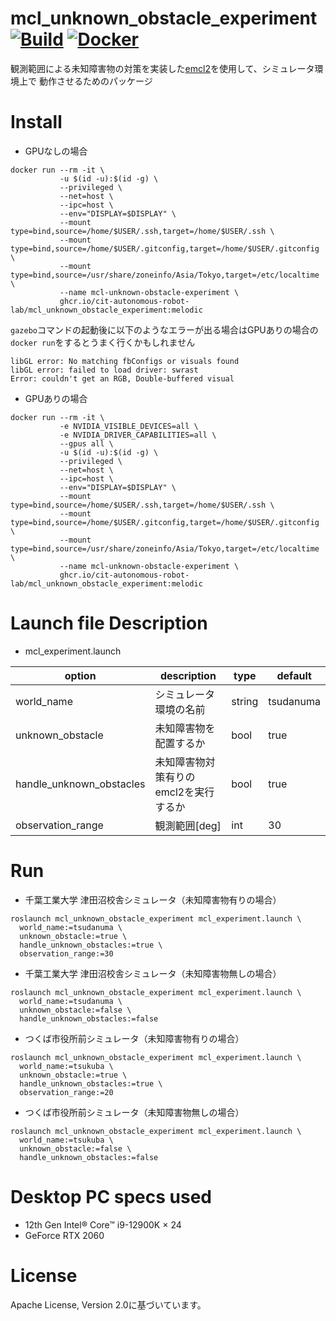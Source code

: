 # mcl_unknown_obstacle_experiment [![Build](https://github.com/CIT-Autonomous-Robot-Lab/mcl_unknown_obstacle_experiment/actions/workflows/build.yaml/badge.svg)](https://github.com/CIT-Autonomous-Robot-Lab/mcl_unknown_obstacle_experiment/actions/workflows/build.yaml) [![Docker](https://github.com/CIT-Autonomous-Robot-Lab/mcl_unknown_obstacle_experiment/actions/workflows/docker.yaml/badge.svg)](https://github.com/CIT-Autonomous-Robot-Lab/mcl_unknown_obstacle_experiment/actions/workflows/docker.yaml)

観測範囲による未知障害物の対策を実装した[emcl2](https://github.com/CIT-Autonomous-Robot-Lab/emcl2/tree/feat/observation-range)を使用して、シミュレータ環境上で
動作させるためのパッケージ

# Install

* GPUなしの場合

```
docker run --rm -it \
           -u $(id -u):$(id -g) \
           --privileged \
           --net=host \
           --ipc=host \
           --env="DISPLAY=$DISPLAY" \
           --mount type=bind,source=/home/$USER/.ssh,target=/home/$USER/.ssh \
           --mount type=bind,source=/home/$USER/.gitconfig,target=/home/$USER/.gitconfig \
           --mount type=bind,source=/usr/share/zoneinfo/Asia/Tokyo,target=/etc/localtime \
           --name mcl-unknown-obstacle-experiment \
           ghcr.io/cit-autonomous-robot-lab/mcl_unknown_obstacle_experiment:melodic
```

`gazebo`コマンドの起動後に以下のようなエラーが出る場合はGPUありの場合の`docker run`をするとうまく行くかもしれません
```
libGL error: No matching fbConfigs or visuals found
libGL error: failed to load driver: swrast
Error: couldn't get an RGB, Double-buffered visual
```

* GPUありの場合

```
docker run --rm -it \
           -e NVIDIA_VISIBLE_DEVICES=all \
           -e NVIDIA_DRIVER_CAPABILITIES=all \
           --gpus all \
           -u $(id -u):$(id -g) \
           --privileged \
           --net=host \
           --ipc=host \
           --env="DISPLAY=$DISPLAY" \
           --mount type=bind,source=/home/$USER/.ssh,target=/home/$USER/.ssh \
           --mount type=bind,source=/home/$USER/.gitconfig,target=/home/$USER/.gitconfig \
           --mount type=bind,source=/usr/share/zoneinfo/Asia/Tokyo,target=/etc/localtime \
           --name mcl-unknown-obstacle-experiment \
           ghcr.io/cit-autonomous-robot-lab/mcl_unknown_obstacle_experiment:melodic
```

# Launch file Description

* mcl_experiment.launch

| option                   | description                           | type   | default   |
| ------------------------ | ------------------------------------- | ------ | --------- |
| world_name               | シミュレータ環境の名前                | string | tsudanuma |
| unknown_obstacle         | 未知障害物を配置するか                | bool   | true      |
| handle_unknown_obstacles | 未知障害物対策有りのemcl2を実行するか | bool   | true      |
| observation_range        | 観測範囲[deg]                         | int    | 30        |

# Run

* 千葉工業大学 津田沼校舎シミュレータ（未知障害物有りの場合）
```
roslaunch mcl_unknown_obstacle_experiment mcl_experiment.launch \
  world_name:=tsudanuma \
  unknown_obstacle:=true \
  handle_unknown_obstacles:=true \
  observation_range:=30
```

* 千葉工業大学 津田沼校舎シミュレータ（未知障害物無しの場合）
```
roslaunch mcl_unknown_obstacle_experiment mcl_experiment.launch \
  world_name:=tsudanuma \
  unknown_obstacle:=false \
  handle_unknown_obstacles:=false
```

* つくば市役所前シミュレータ（未知障害物有りの場合）
```
roslaunch mcl_unknown_obstacle_experiment mcl_experiment.launch \
  world_name:=tsukuba \
  unknown_obstacle:=true \
  handle_unknown_obstacles:=true \
  observation_range:=20
```

* つくば市役所前シミュレータ（未知障害物無しの場合）
```
roslaunch mcl_unknown_obstacle_experiment mcl_experiment.launch \
  world_name:=tsukuba \
  unknown_obstacle:=false \
  handle_unknown_obstacles:=false
```

# Desktop PC specs used
* 12th Gen Intel® Core™ i9-12900K × 24
* GeForce RTX 2060

# License
Apache License, Version 2.0に基づいています。
